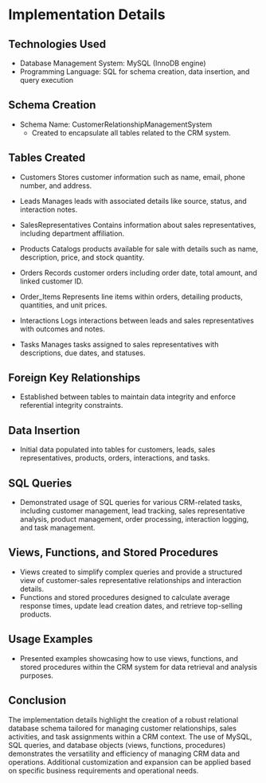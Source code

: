 # Implementation Details

## Technologies Used
- Database Management System: MySQL (InnoDB engine)
- Programming Language: SQL for schema creation, data insertion, and query execution

## Schema Creation
- Schema Name: CustomerRelationshipManagementSystem
  - Created to encapsulate all tables related to the CRM system.

## Tables Created
- Customers
Stores customer information such as name, email, phone number, and address.

- Leads
Manages leads with associated details like source, status, and interaction notes.

- SalesRepresentatives
Contains information about sales representatives, including department affiliation.

- Products
Catalogs products available for sale with details such as name, description, price, and stock quantity.

- Orders
Records customer orders including order date, total amount, and linked customer ID.

- Order_Items 
Represents line items within orders, detailing products, quantities, and unit prices.

- Interactions
Logs interactions between leads and sales representatives with outcomes and notes.

- Tasks
Manages tasks assigned to sales representatives with descriptions, due dates, and statuses.

## Foreign Key Relationships
- Established between tables to maintain data integrity and enforce referential integrity constraints.

## Data Insertion
- Initial data populated into tables for customers, leads, sales representatives, products, orders, interactions, and tasks.

## SQL Queries
- Demonstrated usage of SQL queries for various CRM-related tasks, including customer management, lead tracking, sales representative analysis, product management, order processing, interaction logging, and task management.
 
## Views, Functions, and Stored Procedures
- Views created to simplify complex queries and provide a structured view of customer-sales representative relationships and interaction details.
- Functions and stored procedures designed to calculate average response times, update lead creation dates, and retrieve top-selling products.

## Usage Examples
- Presented examples showcasing how to use views, functions, and stored procedures within the CRM system for data retrieval and analysis purposes.

## Conclusion
The implementation details highlight the creation of a robust relational database schema tailored for managing customer relationships, sales activities, and task assignments within a CRM context. The use of MySQL, SQL queries, and database objects (views, functions, procedures) demonstrates the versatility and efficiency of managing CRM data and operations. Additional customization and expansion can be applied based on specific business requirements and operational needs.


